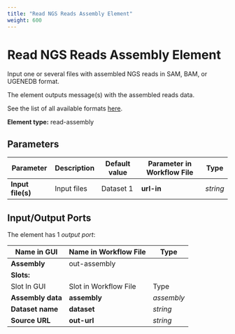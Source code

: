 ```yaml
---
title: "Read NGS Reads Assembly Element"
weight: 600
---
```


# Read NGS Reads Assembly Element

Input one or several files with assembled NGS reads in SAM, BAM, or UGENEDB format.

The element outputs message(s) with the assembled reads data.

See the list of all available formats [here](https://ugene.net/wiki/display/UUOUM27/Appendix+A.+Supported+File+Formats).

**Element type:** read-assembly

Parameters
----------

| Parameter         | Description | Default value | Parameter in Workflow File | Type   |
|-------------------|-------------|---------------|----------------------------|--------|
| **Input file(s)** | Input files | Dataset 1     | **url-in**                 | _string_ |

Input/Output Ports
------------------

The element has 1 _output port_:

| Name in GUI      | Name in Workflow File | Type       |
|------------------|-----------------------|------------|
| **Assembly**     | out-assembly          |            |
| **Slots:**       |                       |            |
| Slot In GUI      | Slot in Workflow File | Type       |
| **Assembly data**| **assembly**          | _assembly_ |
| **Dataset name** | **dataset**           | _string_   |
| **Source URL**   | **out-url**           | _string_   |